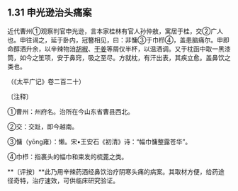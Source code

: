 ## 1.31 申光逊治头痛案

近代曹州①观察判官申光逊，言本家桂林有官人孙仲敖，寓居于桂，交②广人也。申往谒之，延于卧内，冠簪相见，曰：非慵③于巾栉④，盖患脑痛尔。申即命醇酒升余，以辛辣物洎[胡椒](https://www.gmzyjc.com/read/bc/bc07-0.10.0.0.0.md)、[干姜](https://www.gmzyjc.com/read/bc/bc07-0.4.0.0.0.md)等屑仅半杯，以温酒调。又于枕函中取一黑漆筒，如今之笙项，安于鼻窍，吸之至尽。方就枕，有汗出表，其疾立愈。盖鼻饮之类也。

（《太平广记》卷二百二十）

〔注释〕

①曹州：州府名。治所在今山东省曹县西北。

②交：交趾，即今越南。

③慵（yōng雍）：懒。宋•王安石《初清》诗：“幅巾慵整露苍华”。

④巾栉：指裹头的幅巾和束发的梳蓖之类。

**〔评按〕**此乃用辛辣药酒经鼻饮治疗阴寒头痛的病案。其取材方便，给药途径奇特，治疗速效，可供临床研究验证。
